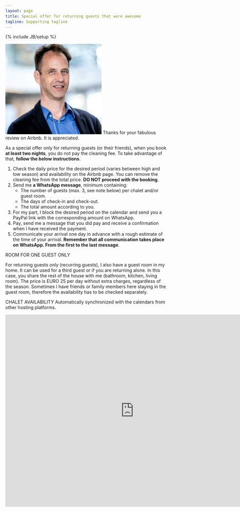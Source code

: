 ```yaml
---
layout: page
title: Special offer for returning guests that were awesome
tagline: Supporting tagline
---
```

{% include JB/setup %}

<img id="selfportrait" src="/assets/images/Martinus-reduced.jpg"> Thanks for your fabulous review on Airbnb. It is appreciated.

As a special offer only for returning guests (or their friends), when you book **at least two nights**, you do not pay the cleaning fee. To take advantage of that, **follow the below instructions**.

1. Check the daily price for the desired period (varies between high and low season) and availability on the Airbnb page. You can remove the cleaning fee from the total price. **DO NOT proceed with the booking**.
2. Send me **a WhatsApp message**, minimum containing:
   - The number of guests (max. 3, see note below) per chalet and/or guest room.
   - The days of check-in and check-out.
   - The total amount according to you.
3. For my part, I block the desired period on the calendar and send you a PayPal link with the corresponding amount on WhatsApp.
4. Pay, send me a message that you did pay and receive a confirmation when I have received the payment.
5. Communicate your arrival one day in advance with a rough estimate of the time of your arrival. **Remember that all communication takes place on WhatsApp. From the first to the last message**.

ROOM FOR ONE GUEST ONLY

For returning guests only (recurring guests), I also have a guest room in my home. It can be used for a third guest or if you are returning alone. In this case, you share the rest of the house with me (bathroom, kitchen, living room). The price is EURO 25 per day without extra charges, regardless of the season. Sometimes I have friends or family members here staying in the guest room, therefore the availability has to be checked separately.

CHALET AVAILABILITY
Automatically synchronized with the calendars from other hosting platforms.
<iframe src="https://calendar.google.com/calendar/embed?height=600&wkst=1&ctz=Europe%2FAmsterdam&bgcolor=%23ffffff&title=Chalet%20reservations&showTz=0&showTabs=0&showPrint=0&showTitle=0&showCalendars=0&src=bmtrbGk1MWtyazFjbm9ob2VvczFjNnY4bWJwcmZwZm9AaW1wb3J0LmNhbGVuZGFyLmdvb2dsZS5jb20&src=OGp0bXUzcWNodGs3dWRxZ2d1c3JpajJ2a2lhcmtubGJAaW1wb3J0LmNhbGVuZGFyLmdvb2dsZS5jb20&color=%23B39DDB&color=%239E69AF" style="border-width:0" width="800" height="600" frameborder="0" scrolling="no"></iframe>
